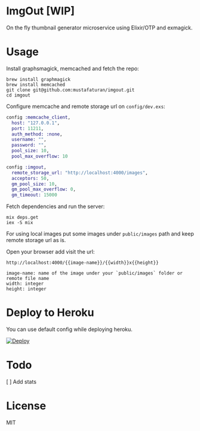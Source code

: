 # ImgOut [WIP]

On the fly thumbnail generator microservice using Elixir/OTP and exmagick.

# Usage

Install graphsmagick, memcached and fetch the repo:

```shell
brew install graphmagick
brew install memcached
git clone git@github.com:mustafaturan/imgout.git
cd imgout
```

Configure memcache and remote storage url on `config/dev.exs`:

```elixir
config :memcache_client,
  host: "127.0.0.1",
  port: 11211,
  auth_method: :none,
  username: "",
  password: "",
  pool_size: 10,
  pool_max_overflow: 10

config :imgout,
  remote_storage_url: "http://localhost:4000/images",
  acceptors: 50,
  gm_pool_size: 10,
  gm_pool_max_overflow: 0,
  gm_timeout: 15000
```

Fetch dependencies and run the server:

```shell
mix deps.get
iex -S mix
```

For using local images put some images under `public/images` path and keep remote storage url as is.

Open your browser add visit the url:

```
http://localhost:4000/{{image-name}}/{{width}}x{{height}}

image-name: name of the image under your `public/images` folder or remote file name
width: integer
height: integer
```

# Deploy to Heroku

You can use default config while deploying heroku.

[![Deploy](https://www.herokucdn.com/deploy/button.png)](https://heroku.com/deploy)

# Todo

[ ] Add stats

# License

MIT
